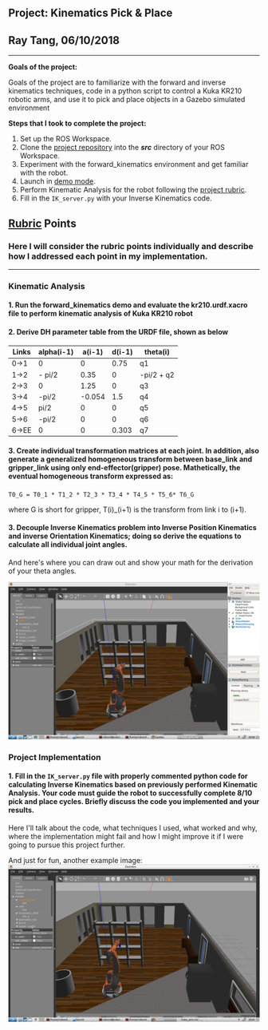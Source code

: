 ## Project: Kinematics Pick & Place
## Ray Tang, 06/10/2018
---
**Goals of the project:**

Goals of the project are to familiarize with the forward and inverse kinematics techniques, code in a python script to control a Kuka KR210 robotic arms, and use it to pick and place objects in a Gazebo simulated environment

**Steps that I took to complete the project:**  

1. Set up the ROS Workspace.
2. Clone the [project repository](https://github.com/udacity/RoboND-Kinematics-Project) into the ***src*** directory of your ROS Workspace.  
3. Experiment with the forward_kinematics environment and get familiar with the robot.
4. Launch in [demo mode](https://classroom.udacity.com/nanodegrees/nd209/parts/7b2fd2d7-e181-401e-977a-6158c77bf816/modules/8855de3f-2897-46c3-a805-628b5ecf045b/lessons/91d017b1-4493-4522-ad52-04a74a01094c/concepts/ae64bb91-e8c4-44c9-adbe-798e8f688193).
5. Perform Kinematic Analysis for the robot following the [project rubric](https://review.udacity.com/#!/rubrics/972/view).
6. Fill in the `IK_server.py` with your Inverse Kinematics code. 

## [Rubric](https://review.udacity.com/#!/rubrics/972/view) Points
### Here I will consider the rubric points individually and describe how I addressed each point in my implementation.  

---

[//]: # (Image References)

[image1]: ./Initial.png
[image2]: ./pick.png
[image3]: ./place.png
[image4]: ./drop.png

### Kinematic Analysis
#### 1. Run the forward_kinematics demo and evaluate the kr210.urdf.xacro file to perform kinematic analysis of Kuka KR210 robot 

#### 2. Derive DH parameter table from the URDF file, shown as below

Links | alpha(i-1) | a(i-1) | d(i-1) | theta(i)
--- | --- | --- | --- | ---
0->1 | 0 | 0 | 0.75 | q1
1->2 | - pi/2 | 0.35 | 0 | -pi/2 + q2
2->3 | 0 | 1.25 | 0 | q3
3->4 |  -pi/2 | -0.054 | 1.5 | q4
4->5 | pi/2 | 0 | 0 | q5
5->6 | -pi/2 | 0 | 0 | q6
6->EE | 0 | 0 | 0.303 | q7

#### 3. Create individual transformation matrices at each joint. In addition, also generate a generalized homogeneous transform between base_link and gripper_link using only end-effector(gripper) pose. Mathetically, the eventual homogeneous transform expressed as:

`T0_G = T0_1 * T1_2 * T2_3 * T3_4 * T4_5 * T5_6* T6_G`

where G is short for gripper, T(i)_(i+1) is the transform from link i to (i+1).

#### 3. Decouple Inverse Kinematics problem into Inverse Position Kinematics and inverse Orientation Kinematics; doing so derive the equations to calculate all individual joint angles.

And here's where you can draw out and show your math for the derivation of your theta angles. 

![alt text][image2]

### Project Implementation

#### 1. Fill in the `IK_server.py` file with properly commented python code for calculating Inverse Kinematics based on previously performed Kinematic Analysis. Your code must guide the robot to successfully complete 8/10 pick and place cycles. Briefly discuss the code you implemented and your results. 


Here I'll talk about the code, what techniques I used, what worked and why, where the implementation might fail and how I might improve it if I were going to pursue this project further.  


And just for fun, another example image:
![alt text][image1]


